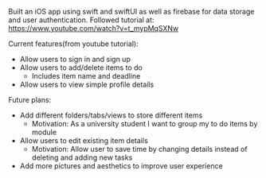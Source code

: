 Built an iOS app using swift and swiftUI as well as firebase for data storage and user authentication.
Followed tutorial at: https://www.youtube.com/watch?v=t_mypMqSXNw

Current features(from youtube tutorial):
- Allow users to sign in and sign up
- Allow users to add/delete items to do
  - Includes item name and deadline 
- Allow users to view simple profile details

Future plans:
- Add different folders/tabs/views to store different items
  - Motivation: As a university student I want to group my to do items by module
- Allow users to edit existing item details
  - Motivation: Allow user to save time by changing details instead of deleting and adding new tasks
- Add more pictures and aesthetics to improve user experience     
